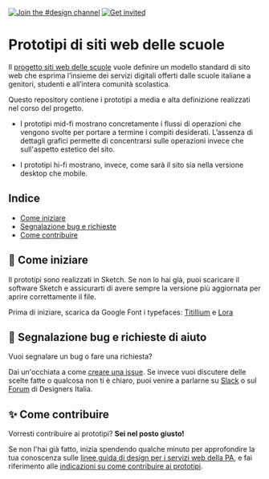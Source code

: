 [![Join the #design channel](https://img.shields.io/badge/Slack%20channel-%23design-blue.svg)](https://developersitalia.slack.com/messages/C7658JRJR/)
[![Get invited](https://slack.developers.italia.it/badge.svg)](https://slack.developers.italia.it/)


# Prototipi di siti web delle scuole

Il [progetto siti web delle scuole](https://siti-web-scuole.readthedocs.io/it/latest/index.html) vuole definire un modello standard di sito web che esprima l’insieme dei servizi digitali offerti dalle scuole italiane a genitori, studenti e all’intera comunità scolastica.

Questo repository contiene i prototipi a media e alta definizione realizzati nel corso del progetto. 

- I prototipi mid-fi mostrano concretamente i flussi di operazioni che vengono svolte per portare a termine i compiti desiderati. L’assenza di dettagli grafici permette di concentrarsi sulle operazioni invece che sull'aspetto estetico del sito.

- I prototipi hi-fi mostrano, invece, come sarà il sito sia nella versione desktop che mobile. 

## Indice

- [Come iniziare](#come-iniziare)
- [Segnalazione bug e richieste](#segnalazione-bug-e-richieste-di-aiuto)
- [Come contribuire](#come-contribuire)

## :ledger: Come iniziare
Il prototipi sono realizzati in Sketch. Se non lo hai già, puoi scaricare il software Sketch e assicurarti di avere sempre la versione più aggiornata per aprire correttamente il file.

Prima di iniziare, scarica da Google Font i typefaces: [Titillium](https://fonts.google.com/specimen/Titillium+Web) e [Lora](https://fonts.google.com/specimen/Lora)

## :wrench: Segnalazione bug e richieste di aiuto

Vuoi segnalare un bug o fare una richiesta?

Dai un'occhiata a come [creare una issue](https://github.com/italia/design-scuole-prototipi/blob/master/CONTRIBUTING.md). Se invece vuoi discutere delle scelte fatte o qualcosa non ti è chiaro, puoi venire a parlarne su [Slack](https://designersitalia.slack.com/messages/C7658JRJR/) o sul [Forum](https://forum.italia.it/) di Designers Italia.

## :sparkles: Come contribuire
Vorresti contribuire ai prototipi? **Sei nel posto giusto!**
 
Se non l'hai già fatto, inizia spendendo qualche minuto per approfondire la tua conoscenza sulle
[linee guida di design per i servizi web della PA](https://design-italia.readthedocs.io/it/stable/index.html),
e fai riferimento alle [indicazioni su come contribuire ai prototipi](CONTRIBUTING.md). 
